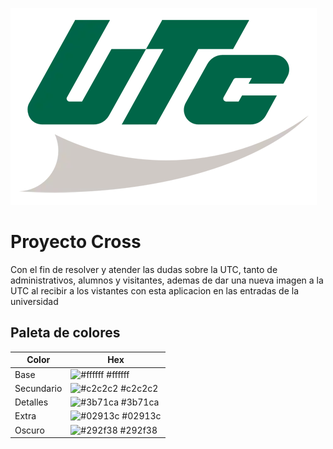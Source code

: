 ![Logo](https://github.com/Stranger11ac/cross_django/blob/main/cross_asistent/static/img/UTC_logo-plano.webp)


# Proyecto Cross

Con el fin de resolver y atender las dudas sobre la UTC, tanto de administrativos, alumnos y visitantes, ademas de dar una nueva imagen a la UTC al recibir a los vistantes con esta aplicacion en las entradas de la universidad


## Paleta de colores

| Color             | Hex                                                                |
| ----------------- | ------------------------------------------------------------------ |
| Base | ![#ffffff](https://via.placeholder.com/10/ffffff?text=+) #ffffff |
| Secundario | ![#c2c2c2](https://via.placeholder.com/10/c2c2c2?text=+) #c2c2c2 |
| Detalles | ![#3b71ca](https://via.placeholder.com/10/3b71ca?text=+) #3b71ca |
| Extra | ![#02913c](https://via.placeholder.com/10/02913c?text=+) #02913c |
| Oscuro | ![#292f38](https://via.placeholder.com/10/292f38?text=+) #292f38 |

